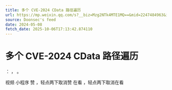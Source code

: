 ```yaml
---
title: 多个 CVE-2024 CData 路径遍历
url: https://mp.weixin.qq.com/s?__biz=Mzg2NTk4MTE1MQ==&mid=2247484963&idx=1&sn=6f5011a3c2f64b08e0878f25251b9718
source: Doonsec's feed
date: 2024-05-08
fetch_date: 2025-10-06T17:13:42.874110
---
```


# 多个 CVE-2024 CData 路径遍历

：
，
。

视频
小程序
赞
，轻点两下取消赞
在看
，轻点两下取消在看